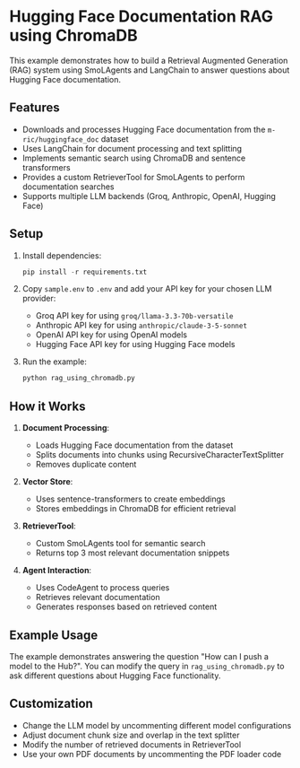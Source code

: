 # Hugging Face Documentation RAG using ChromaDB

This example demonstrates how to build a Retrieval Augmented Generation (RAG) system using SmoLAgents and LangChain to answer questions about Hugging Face documentation.

## Features

- Downloads and processes Hugging Face documentation from the `m-ric/huggingface_doc` dataset
- Uses LangChain for document processing and text splitting
- Implements semantic search using ChromaDB and sentence transformers
- Provides a custom RetrieverTool for SmoLAgents to perform documentation searches
- Supports multiple LLM backends (Groq, Anthropic, OpenAI, Hugging Face)

## Setup

1. Install dependencies:
   ```python
   pip install -r requirements.txt
   ```

2. Copy `sample.env` to `.env` and add your API key for your chosen LLM provider:
   - Groq API key for using `groq/llama-3.3-70b-versatile`
   - Anthropic API key for using `anthropic/claude-3-5-sonnet`
   - OpenAI API key for using OpenAI models
   - Hugging Face API key for using Hugging Face models

3. Run the example:
   ```python
   python rag_using_chromadb.py
   ```

## How it Works

1. **Document Processing**:
   - Loads Hugging Face documentation from the dataset
   - Splits documents into chunks using RecursiveCharacterTextSplitter
   - Removes duplicate content

2. **Vector Store**:
   - Uses sentence-transformers to create embeddings
   - Stores embeddings in ChromaDB for efficient retrieval

3. **RetrieverTool**:
   - Custom SmoLAgents tool for semantic search
   - Returns top 3 most relevant documentation snippets

4. **Agent Interaction**:
   - Uses CodeAgent to process queries
   - Retrieves relevant documentation
   - Generates responses based on retrieved content

## Example Usage

The example demonstrates answering the question "How can I push a model to the Hub?". You can modify the query in `rag_using_chromadb.py` to ask different questions about Hugging Face functionality.

## Customization

- Change the LLM model by uncommenting different model configurations
- Adjust document chunk size and overlap in the text splitter
- Modify the number of retrieved documents in RetrieverTool
- Use your own PDF documents by uncommenting the PDF loader code
